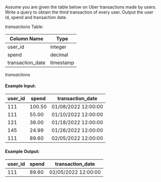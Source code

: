 Assume you are given the table below on Uber transactions made by users. Write a query to obtain the third transaction of every user. Output the user id, spend and transaction date.

*transactions* Table:

| Column Name |	Type |
| - | - |
| user_id |	integer |
| spend | decimal |
| transaction_date | timestamp |

*transactions* 
#### Example Input:

| user_id |	spend |	transaction_date |
| - | - | - |
| 111	| 100.50	| 01/08/2022 12:00:00 |
| 111	| 55.00	| 01/10/2022 12:00:00 |
| 121	| 36.00	| 01/18/2022 12:00:00 |
| 145	| 24.99	| 01/26/2022 12:00:00 |
| 111	| 89.60	| 02/05/2022 12:00:00 |

#### Example Output:

| user_id |	spend |	transaction_date |
| - | - | - |
| 111 |	89.60 |	02/05/2022 12:00:00 |
